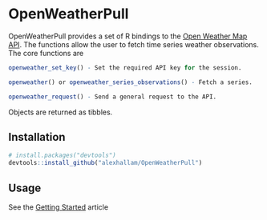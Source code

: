 <!-- README.md is generated from README.Rmd. Please edit that file -->
OpenWeatherPull
===============

OpenWeatherPull provides a set of R bindings to the [Open Weather Map API](https://openweathermap.org/). 
The functions allow the user to fetch time series weather observations. The core functions are

```r
openweather_set_key() - Set the required API key for the session.

openweather() or openweather_series_observations() - Fetch a series.

openweather_request() - Send a general request to the API.
```

Objects are returned as tibbles.

Installation
-------------

```r
# install.packages("devtools")
devtools::install_github("alexhallam/OpenWeatherPull")
```
Usage
-----

See the [Getting Started](https://alexhallam.github.io/OpenWeatherPull/articles/OpenWeatherPull.html) article

